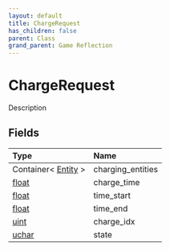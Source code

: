 ```yaml
---
layout: default
title: ChargeRequest
has_children: false
parent: Class
grand_parent: Game Reflection
---
```

# ChargeRequest
Description 

## Fields

| Type | Name |
|:----------|:--------------|
| Container< [Entity](/riftbreaker-wiki/docs/game-reflection/classes/entity/) > | charging_entities |
| [float](/riftbreaker-wiki/docs/game-reflection/components/float/) | charge_time |
| [float](/riftbreaker-wiki/docs/game-reflection/components/float/) | time_start |
| [float](/riftbreaker-wiki/docs/game-reflection/components/float/) | time_end |
| [uint](/riftbreaker-wiki/docs/game-reflection/components/uint/) | charge_idx |
| [uchar](/riftbreaker-wiki/docs/game-reflection/enums/uchar/) | state |

